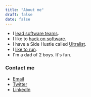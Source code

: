 ```yaml
---
title: "About me"
draft: false
date: false
---
```


* I [lead software teams](https://convertkit.com).
* I like to [hack on software](https://github.com/gammons).
* I have a Side Hustle called [Ultralist](https://ultralist.io).
* I [like to run](https://www.strava.com/athletes/43159617).
* I'm a dad of 2 boys.  It's fun.


### Contact me

* [Email](mailto:grant@grant.dev)
* [Twitter](https://twitter.com/gammons)
* [LinkedIn](https://www.linkedin.com/in/grant-ammons-70611)
